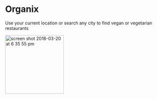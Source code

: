 # Organix

Use your current location or search any city to find vegan or vegetarian restaurants

<img width="188" alt="screen shot 2018-03-20 at 6 35 55 pm" src="https://user-images.githubusercontent.com/20737269/37691472-93f583cc-2c6f-11e8-9e55-79b27d803d67.png">

